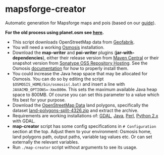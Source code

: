 # mapsforge-creator

Automatic generation for Mapsforge maps and pois (based on our [guide](https://github.com/mapsforge/mapsforge/blob/master/docs/MapCreation.md)).

**For the old process using planet.osm see [here](https://github.com/mapsforge/mapsforge-mapcreator).**

- This script downloads OpenStreetMap data from [Geofabrik](http://download.geofabrik.de/).
- You will need a working [Osmosis](http://wiki.openstreetmap.org/wiki/Osmosis) installation.
- Download the **map-writer** and **poi-writer** plugins (**jar-with-dependencies**), either their release version from [Maven Central](http://search.maven.org/#search%7Cga%7C1%7Cg%3A%22org.mapsforge%22) or their snapshot version from [Sonatype OSS Repository Hosting](https://oss.sonatype.org/content/repositories/snapshots/org/mapsforge/). See the Osmosis [documentation](http://wiki.openstreetmap.org/wiki/Osmosis/Detailed_Usage#Plugin_Tasks) for how to properly install them.
- You could increase the Java heap space that may be allocated for Osmosis. You can do so by editing the script `$OSMOSIS_HOME/bin/osmosis(.bat)` and insert a line with `JAVACMD_OPTIONS=-Xmx800m`. This sets the maximum available Java heap space to 800MB. Of course you can set this parameter to a value which fits best for your purpose.
- Download the [OpenStreetMap Data](http://openstreetmapdata.com/) land polygons, specifically the dataset [land-polygons-split-4326.zip](http://data.openstreetmapdata.com/land-polygons-split-4326.zip) and extract the archive.
- Requirements are working installations of: [GDAL](http://gdal.org/), [Java](https://www.java.com/), [Perl](https://www.perl.org/), [Python 2.x](https://www.python.org/) with GDAL.
- **map-creator** script has some config specifications in `# Configuration` section at the top. Adjust them to your environment: Osmosis home, land polygons path, output paths, variable tag values etc. Or can set externally the relevant variables.
- Run `./map-creator` script without arguments to see its usage.

